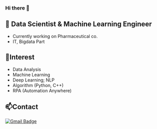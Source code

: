 ### Hi there 👋

<!--
**sunnydaisy/sunnydaisy** is a ✨ _special_ ✨ repository because its `README.md` (this file) appears on your GitHub profile.

Here are some ideas to get you started:

- 🔭 I’m currently working on ...
- 🌱 I’m currently learning ...
- 👯 I’m looking to collaborate on ...
- 🤔 I’m looking for help with ...
- 💬 Ask me about ...
- 📫 How to reach me: ...
- 😄 Pronouns: ...
- ⚡ Fun fact: ...
- 📫 How to reach me: redbear0814@naver.com / https://blog.naver.com/redbear0814
-->

## 🔭 Data Scientist & Machine Learning Engineer
- Currently working on Pharmaceutical co.
- IT, Bigdata Part

## 🌱Interest
- Data Analysis
- Machine Learning
- Deep Learning; NLP
- Algorithm (Python, C++)
- RPA (Automation Anywhere)

## 📫Contact
[![Gmail Badge](https://img.shields.io/badge/Gmail-d14836?style=flat-square&logo=Gmail&logoColor=white&link=mailto:wltjs0910@gmail.com)](mailto:wltjs0910@gmail.com)


